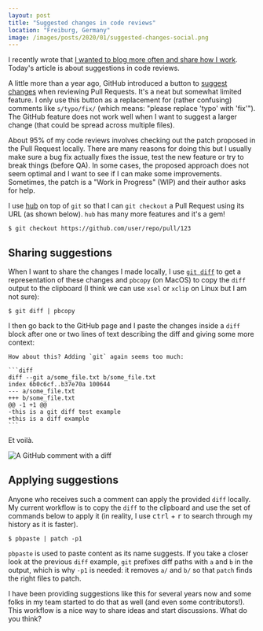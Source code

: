 ```yaml
---
layout: post
title: "Suggested changes in code reviews"
location: "Freiburg, Germany"
image: /images/posts/2020/01/suggested-changes-social.png
---
```


I recently wrote that [I wanted to blog more often and share how I
work](/2019/12/20/sigcont/). Today's article is about suggestions in code
reviews.

A little more than a year ago, GitHub introduced a button to [suggest
changes](https://haacked.com/archive/2019/06/03/suggested-changes/) when
reviewing Pull Requests. It's a neat but somewhat limited feature. I only use
this button as a replacement for (rather confusing) comments like `s/typo/fix/`
(which means: "please replace 'typo' with 'fix'"). The GitHub feature does not
work well when I want to suggest a larger change (that could be spread across
multiple files).

About 95% of my code reviews involves checking out the patch proposed in the
Pull Request locally. There are many reasons for doing this but I usually make
sure a bug fix actually fixes the issue, test the new feature or try to break
things (before QA). In some cases, the proposed approach does not seem optimal
and I want to see if I can make some improvements. Sometimes, the patch is a
"Work in Progress" (WIP) and their author asks for help.

I use [hub](https://github.com/github/hub) on top of `git` so that I can `git
checkout` a Pull Request using its URL (as shown below). `hub` has many more
features and it's a gem!

```
$ git checkout https://github.com/user/repo/pull/123
```

## Sharing suggestions

When I want to share the changes I made locally, I use [`git
diff`](https://git-scm.com/docs/git-diff) to get a representation of these
changes and `pbcopy` (on MacOS) to copy the `diff` output to the clipboard (I
think we can use `xsel` or `xclip` on Linux but I am not sure):

```
$ git diff | pbcopy
```

I then go back to the GitHub page and I paste the changes inside a `diff` block
after one or two lines of text describing the diff and giving some more context:

    How about this? Adding `git` again seems too much:

    ```diff
    diff --git a/some_file.txt b/some_file.txt
    index 6b0c6cf..b37e70a 100644
    --- a/some_file.txt
    +++ b/some_file.txt
    @@ -1 +1 @@
    -this is a git diff test example
    +this is a diff example
    ```

Et voilà.

![A GitHub comment with a diff](/images/posts/2020/01/diff-comment.png)

## Applying suggestions

Anyone who receives such a comment can apply the provided `diff` locally. My
current workflow is to copy the `diff` to the clipboard and use the set of
commands below to apply it (in reality, I use <kbd>ctrl</kbd> + <kbd>r</kbd> to
search through my history as it is faster).

```
$ pbpaste | patch -p1
```

`pbpaste` is used to paste content as its name suggests. If you take a closer
look at the previous `diff` example, `git` prefixes diff paths with `a` and `b`
in the output, which is why `-p1` is needed: it removes `a/` and `b/` so that
`patch` finds the right files to patch.

I have been providing suggestions like this for several years now and some folks
in my team started to do that as well (and even some contributors!). This
workflow is a nice way to share ideas and start discussions. What do you think?
